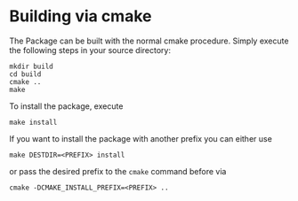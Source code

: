 # Building via cmake

The Package can be built with the normal cmake procedure. Simply execute the following steps in your source directory:

```
mkdir build
cd build
cmake ..
make
```
To install the package, execute
```
make install
```
If you want to install the package with another prefix you can either use
```
make DESTDIR=<PREFIX> install
```
or pass the desired prefix to the `cmake` command before via
```
cmake -DCMAKE_INSTALL_PREFIX=<PREFIX> ..
```
